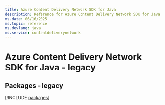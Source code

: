 ```yaml
---
title: Azure Content Delivery Network SDK for Java
description: Reference for Azure Content Delivery Network SDK for Java
ms.date: 06/16/2025
ms.topic: reference
ms.devlang: java
ms.service: contentdeliverynetwork
---
```

# Azure Content Delivery Network SDK for Java - legacy
## Packages - legacy
[!INCLUDE [packages](content-delivery-network-index.md)]